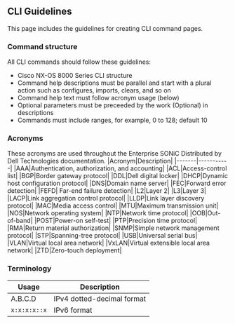 ## CLI Guidelines
This page includes the guidelines for creating CLI command pages.

### Command structure
All CLI commands should follow these guidelines:
- Cisco NX-OS 8000 Series CLI structure
- Command help descriptions must be parallel and start with a plural action such as configures, imports, clears, and so on
- Command help text must follow acronym usage (below)
- Optional parameters must be preceeded by the work (Optional) in descriptions
- Commands must include ranges, for example, 0 to 128; default 10

### Acronyms
These acronyms are used throughout the Enterprise SONiC Distributed by Dell Technologies documentation.
|Acronym|Description|
|-------|-----------|
|AAA|Authentication, authorization, and accounting|
|ACL|Access-control list|
|BGP|Border gateway protocol|
|DDL|Dell digital locker|
|DHCP|Dynamic host configuration protocol|
|DNS|Domain name server|
|FEC|Forward error detection|
|FEFD| Far-end failure detection|
|L2|Layer 2|
|L3|Layer 3|
|LACP|Link aggregation control protocol|
|LLDP|Link layer discovery protocol|
|MAC|Media access control|
|MTU|Maximum transmission unit|
|NOS|Network operating system|
|NTP|Network time protocol|
|OOB|Out-of-band|
|POST|Power-on self-test|
|PTP|Precision time protocol|
|RMA|Return material authorization|
|SNMP|Simple network management protocol|
|STP|Spanning-tree protocol|
|USB|Universal serial bus|
|VLAN|Virtual local area network|
|VxLAN|Virtual extensible local area network|
|ZTD|Zero-touch deployment|

### Terminology
|Usage|Description|
|-------|-----------|
|A.B.C.D|IPv4 dotted-decimal format|
|`x:x:x:x::x`|IPv6 format|
